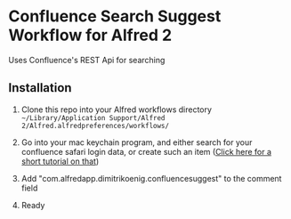 # Confluence Search Suggest Workflow for Alfred 2

Uses Confluence's REST Api for searching

## Installation

1. Clone this repo into your Alfred workflows directory `~/Library/Application Support/Alfred 2/Alfred.alfredpreferences/workflows/`

2. Go into your mac keychain program, and either search for your confluence safari login data, or create such an item ([Click here for a short tutorial on that](https://www.dimitrikoenig.net/better-usage-of-sensible-user-data-for-alfred-workflows.html))

3. Add "com.alfredapp.dimitrikoenig.confluencesuggest" to the comment field

4. Ready